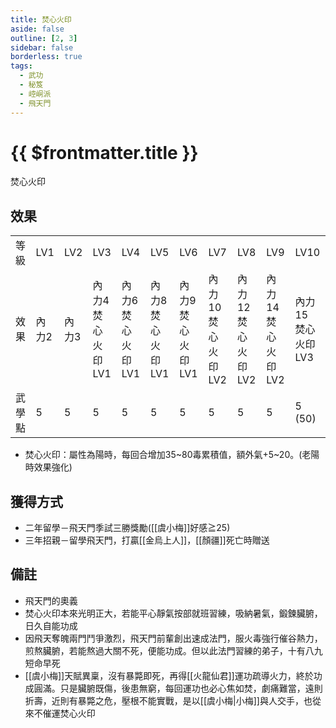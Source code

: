 ```yaml
---
title: 焚心火印
aside: false
outline: [2, 3]
sidebar: false
borderless: true
tags:
  - 武功
  - 秘笈
  - 崆峒派
  - 飛天門
---
```


# {{ $frontmatter.title }}

<BookItemIcon :size="`medium`" :needLink="false" :no="7009"></BookItemIcon>

焚心火印
<br clear="all" />

## 效果

<table>
    <tr>
        <td>等級</td>
        <td>LV1</td>
        <td>LV2</td>
        <td>LV3</td>
        <td>LV4</td>
        <td>LV5</td>
        <td>LV6</td>
        <td>LV7</td>
        <td>LV8</td>
        <td>LV9</td>
        <td>LV10</td>
    </tr>
    <tr>
        <td>效果</td>
        <td>內力2</td>
        <td>內力3</td>
        <td>內力4<br>焚心火印LV1</td>
        <td>內力6<br>焚心火印LV1</td>
        <td>內力8<br>焚心火印LV1</td>
        <td>內力9<br>焚心火印LV1</td>
        <td>內力10<br>焚心火印LV2</td>
        <td>內力12<br>焚心火印LV2</td>
        <td>內力14<br>焚心火印LV2</td>
        <td>內力15<br>焚心火印LV3</td>
    </tr>
    <tr>
        <td>武學點</td>
        <td>5</td>
        <td>5</td>
        <td>5</td>
        <td>5</td>
        <td>5</td>
        <td>5</td>
        <td>5</td>
        <td>5</td>
        <td>5</td>
        <td>5 (50)</td>
    </tr>
</table>

- 焚心火印：屬性為陽時，每回合增加35~80毒累積值，額外氣+5~20。(老陽時效果強化)

## 獲得方式

- 二年留學－飛天門季試三勝獎勵([[虞小梅]]好感≧25)
- 三年招親－留學飛天門，打贏[[金烏上人]]，[[顏疆]]死亡時贈送

## 備註

- 飛天門的奧義
- 焚心火印本來光明正大，若能平心靜氣按部就班習練，吸納暑氣，鍛鍊臟腑，日久自能功成
- 因飛天奪魄兩門鬥爭激烈，飛天門前輩創出速成法門，服火毒強行催谷熱力，煎熬臟腑，若能熬過大關不死，便能功成。但以此法門習練的弟子，十有八九短命早死
- [[虞小梅]]天賦異稟，沒有暴斃即死，再得[[火龍仙君]]運功疏導火力，終於功成圓滿。只是臟腑既傷，後患無窮，每回運功也必心焦如焚，劇痛難當，遠則折壽，近則有暴斃之危，壓根不能實戰，是以[[虞小梅|小梅]]與人交手，也從來不催運焚心火印
